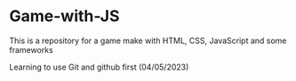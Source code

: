 # Game-with-JS
This is a repository for a game make with HTML, CSS, JavaScript and some frameworks

Learning to use Git and github first (04/05/2023)
